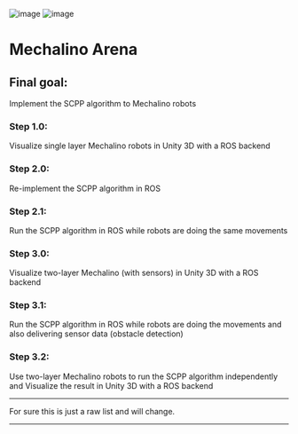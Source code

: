 ![image](https://img.shields.io/badge/ROS-22314E?style=for-the-badge&logo=ROS&logoColor=white)
![image](https://img.shields.io/badge/Unity-100000?style=for-the-badge&logo=unity&logoColor=white)

# Mechalino Arena

## Final goal:
Implement the SCPP algorithm to Mechalino robots

### Step 1.0:
Visualize single layer Mechalino robots in Unity 3D with a ROS backend
### Step 2.0:
Re-implement the SCPP algorithm in ROS
### Step 2.1:
Run the SCPP algorithm in ROS while robots are doing the same movements
### Step 3.0:
Visualize two-layer Mechalino (with sensors) in Unity 3D with a ROS backend
### Step 3.1:
Run the SCPP algorithm in ROS while robots are doing the movements and also delivering sensor data (obstacle detection)
### Step 3.2:
Use two-layer Mechalino robots to run the SCPP algorithm independently and Visualize the result in Unity 3D with a ROS backend

_____________________________________________________
  For sure this is just a raw list and will change. 
_____________________________________________________
